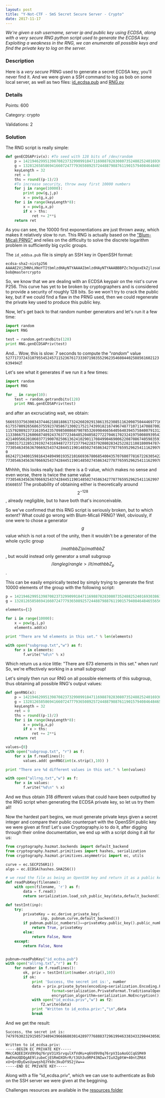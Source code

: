 ```yaml
---
layout: post
title: "Y-Not-CTF - SmS Secret Secure Server - Crypto"
date: 2017-11-17
---
```


*We're given a ssh username, server ip and public key using ECDSA, along with a _very secure RNG_ python script used to generate the ECDSA key. Exploiting a weakness in the RNG, we can enumerate all possible keys and find the private key to log on the server.*

<!--more-->

### Description

Here is a *very secure* PRNG used to generate a secret ECDSA key, you'll never find it.
And we were given a SSH command to log as bob on some local server, as well as two files:
[id_ecdsa.pub](/resources/2017/ynotctf/crypto-sms/id_ecdsa.pub) and [RNG.py](/resources/2017/ynotctf/crypto-sms/RNG.py)

### Details

Points:      600

Category:    crypto

Validations: 2

### Solution

The RNG script is really simple:
```python
def genECDSAPriv(x): #To seed with 128 bits of /dev/random
    p = 14219462995139870823732990991847116988782830807352488252401693038616204860083820490505711585808733926271164036927426970740721056798703931112968394409581
    g = 13281265858694166072477793650892572448879887611901579408464846556561213586303026512968250994625746699137042521035053480634512936761634852301612870164047
    keyLength = 32
    ret = 0
    ths = round((p-1)/2)
    #To increase security, throw away first 10000 numbers
    for j in range(10000):
        print pow(g,j,p)
        x = pow(g,x,p)
    for i in range(keyLength*8):
        x = pow(g,x,p)
        if x > ths:
            ret += 2**i
    return ret
```

As you can see, the 10000 first exponentiations are just thrown away, which makes it relatively slow to run.
This RNG is actually based on the ["Blum-Micali PRNG"](https://en.wikipedia.org/wiki/Blum–Micali_algorithm) and relies on the difficulty to solve the discrete logarithm problem in sufficiently big cyclic groups.

The `id_eddsa.pub` file is simply an SSH key in OpenSSH format:
```
ecdsa-sha2-nistp256 AAAAE2VjZHNhLXNoYTItbmlzdHAyNTYAAAAIbmlzdHAyNTYAAABBBPZc7m3goxEkZjlzoa0f7dxod7vUT+NzSMMeyLl2YNLVvuNJ7WUel8VPkK3Q8hMLFMsKrIUCWJNHN5Lg3/edo1c= bob@mastercrypto
```

So, we know that we are dealing with an ECDSA keypair on the nist's curve P256. This curve has yet to be broken by cryptographers and is considered to provide a security of roughly 128 bits. So we won't try to crack the public key, but if we could find a flaw in the PRNG used, then we could regenerate the private key used to produce this public key.

Now, let's get back to that random number generators and let's run it a few time:
```python
import random
import RNG

test = random.getrandbits(128)
print RNG.genECDSAPriv(test)
```

And... Wow, this is slow: 7 seconds to compute the "_random_" value `52771737243107955452457115236761733307198355296235460844025885616021236394942`!

Let's see what it generates if we run it a few times:
```python
import random
import RNG

for _ in range(10):
    test = random.getrandbits(128)
    print RNG.genECDSAPriv(test)
```
and after an excruciating wait, we obtain:
```
56693337563003437446218818861732426020291386135230851162098750444697716348746
61755780926568637559237858671300217521743991821674967487710711470887002474632
115792089237316195423570985008687907853269984665640564039457584007913129639935
113386675126006874892437637723464852040582772270461702324197500889395432697493
42140956620106037719007025061362410290117084990469006220870867405983591508719
33803171228513919274316948727372377942283792080283425228211081800947874839530
77305463456367066925437428445119014850274586342778776595296254111629978560855
0
86242713400159816434894901935210166936780685400435707600778167226305422994341
77305463456367066925437428445119014850274586342778776595296254111629978560855
```

Mhhhh, this looks really bad: there is a 0 value, which makes no sense and even worse, there is twice the same value `77305463456367066925437428445119014850274586342778776595296254111629978560855`! 
The probability of obtaining either is theoretically around $$2^{-128}$$, already negligible, but to have both that's inconceivable. 

So we've confirmed that this RNG script is seriously broken, but to which extent? What could go wrong with Blum-Micali PRNG? Well, obviously, if one were to chose a generator  $$g$$ value which is not a root of the unity, then it wouldn't be a generator of the whole cyclic group $$/mathbb{Z}/p/mathbb{Z}$$, but would instead only generator a small subgroup $$/langle g/rangle>/lt/mathbb{Z}_p$$.

This can be easily empirically tested by simply trying to generate the first 10000 elements of the group with the following script:
```python
p = 14219462995139870823732990991847116988782830807352488252401693038616204860083820490505711585808733926271164036927426970740721056798703931112968394409581
g = 13281265858694166072477793650892572448879887611901579408464846556561213586303026512968250994625746699137042521035053480634512936761634852301612870164047

elements={1}

for i in range(10000):
    x = pow(g,i,p)
    elements.add(x)

print "There are %d elements in this set." % len(elements)

with open("subgroup.txt","w") as f:
    for x in elements:
        f.write("%d\n" % x)
```
Which return us a nice little: "There are 673 elements in this set." when run! So, we're effectively working in a small subgroup! 

Let's simply then run our RNG on all possible elements of this subgroup, thus obtaining all possible RNG's output values:
```python
def genRNG(x):
    p = 14219462995139870823732990991847116988782830807352488252401693038616204860083820490505711585808733926271164036927426970740721056798703931112968394409581
    g = 13281265858694166072477793650892572448879887611901579408464846556561213586303026512968250994625746699137042521035053480634512936761634852301612870164047
    keyLength = 32
    ret = 0
    ths = round((p-1)/2)
    for i in range(keyLength*8):
        x = pow(g,x,p)
        if x > ths:
            ret += 2**i
    return ret

values={0}
with open("subgroup.txt", "r") as f:
    for x in f.readlines():
        values.add( genRNG(int(x.strip(),10)) )

print "There are %d different values in this set." % len(values)

with open("allrng.txt","w") as f:
    for x in values:
        f.write("%d\n" % x)
```
And we thus obtain 318 different values that could have been outputted by the RNG script when generating the ECDSA private key, so let us try them all!

Now the hardest part begins, we must generate private keys given a secret integer and compare their public counterpart with the OpenSSH public key we were given at first!
Let's use Cryptography.io to do it, after digging through their online documentation, we end up with a script doing it all for us:

```python
from cryptography.hazmat.backends import default_backend
from cryptography.hazmat.primitives import hashes, serialization
from cryptography.hazmat.primitives.asymmetric import ec, utils

curve = ec.SECP256R1()
algo = ec.ECDSA(hashes.SHA256())

# we read the file as being an OpenSSH key and return it as a public key:
def readPubKey(filename):
    with open(filename, 'r') as f:
        data = f.read()
        return serialization.load_ssh_public_key(data,default_backend())

def testInt(inp):
    try:
        privateKey = ec.derive_private_key(
                inp, pubnum.curve,default_backend())
        if pubnum.public_numbers()==privateKey.public_key().public_numbers():
            return True, privateKey
        else:
            return False, None
    except:
        return False, None


pubnum=readPubKey("id_ecdsa.pub")
with open("allrng.txt","r") as f:
    for number in f.readlines():
        ok, priv = testInt(int(number.strip(),10))
        if ok:
            print 'Success, the secret int is:', number
            data = priv.private_bytes(encoding=serialization.Encoding.PEM,
                     format=serialization.PrivateFormat.TraditionalOpenSSL,
                     encryption_algorithm=serialization.NoEncryption())
            with open("id_ecdsa.priv","w") as f2:
                f2.write(data)
            print "Written to id_ecdsa.priv:","\n",data
            break
```

And we get the result:

```
Success, the secret int is: 74797630232915057348943966868030142897776888372961994633834332904430502239733

Written to id_ecdsa.priv: 
-----BEGIN EC PRIVATE KEY-----
MHcCAQEEIKVd9V0q76rpV31XSrvqulXfVdKu+q6Vd9V0q76rpV31oAoGCCqGSM49
AwEHoUQDQgAE9lzubeCjESRmOXOhrR/t3Gh3u9RP43NIwx7IuXZg0tW+40ntZR6X
xU+QrdDyEwsUywqshQJYk0c3kuDf952jVw==
-----END EC PRIVATE KEY-----
```
Along with a file "id_ecdsa.priv", which we can use to authenticate as Bob on the SSH server we were given at the beggining.

Challenges resources are available in the [resources
folder](https://github.com/duksctf/duksctf.github.io/tree/master/resources/2017/ynotctf/)
